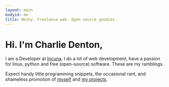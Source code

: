 ```yaml
---
layout: main
bodyid: me
title: Meshy. Freelance web. Open source goodies.
---
```


# Hi. I'm Charlie Denton,

I am a Developer at [Incuna](http://incuna.com/). I do a lot of web development, have a passion for linux, python and free (open-source) software. These are my ramblings.

Expect handy little programming snippets, the occasional rant, and shameless promotion of [myself](/me/) and [my projects](/projects/).

